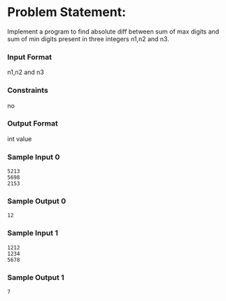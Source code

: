 # Problem Statement:

Implement a program to find absolute diff between sum of max digits and sum of min digits present in three integers n1,n2 and n3.

### Input Format

n1,n2 and n3

### Constraints

no

### Output Format

int value

### Sample Input 0
```
5213
5698
2153
```
### Sample Output 0
```
12
```
### Sample Input 1
```
1212
1234
5678
```
### Sample Output 1
```
7
```
